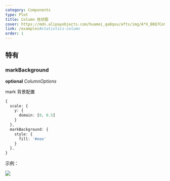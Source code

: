 ```yaml
---
category: Components
type: Plot
title: Column 柱状图
cover: https://mdn.alipayobjects.com/huamei_qa8qxu/afts/img/A*X_B0Q7Co9xEAAAAAAAAAAAAADmJ7AQ/original
link: /examples#statistics-column
order: 1
---
```


## 特有

### markBackground

<description>**optional** _ColumnOptions_</description>

mark 背景配置

```ts
{
  scale: {
    y: {
      domain: [0, 0.5]
    }
  },
  markBackground: {
    style: {
      fill: '#eee'
    }
  },
}
```

示例：

<img src="https://mdn.alipayobjects.com/huamei_qa8qxu/afts/img/A*JhiETbmdyMkAAAAAAAAAAAAADmJ7AQ/original" />

